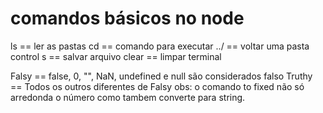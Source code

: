 # comandos básicos no node

ls == ler as pastas
cd == comando para executar
../ == voltar uma pasta
control s == salvar arquivo
clear == limpar terminal

Falsy == false, 0, "", NaN, undefined e null são considerados falso
Truthy == Todos os outros diferentes de Falsy
obs: o comando to fixed não só arredonda o número como tambem converte para string.

